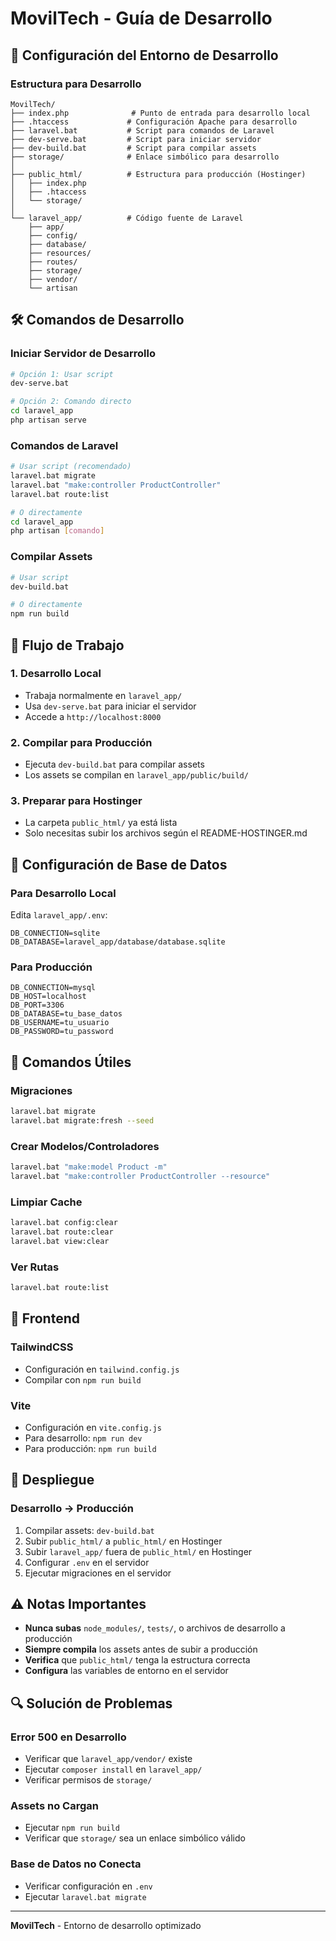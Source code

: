# MovilTech - Guía de Desarrollo

## 🚀 Configuración del Entorno de Desarrollo

### Estructura para Desarrollo
```
MovilTech/
├── index.php              # Punto de entrada para desarrollo local
├── .htaccess             # Configuración Apache para desarrollo
├── laravel.bat           # Script para comandos de Laravel
├── dev-serve.bat         # Script para iniciar servidor
├── dev-build.bat         # Script para compilar assets
├── storage/              # Enlace simbólico para desarrollo
│
├── public_html/          # Estructura para producción (Hostinger)
│   ├── index.php
│   ├── .htaccess
│   └── storage/
│
└── laravel_app/          # Código fuente de Laravel
    ├── app/
    ├── config/
    ├── database/
    ├── resources/
    ├── routes/
    ├── storage/
    ├── vendor/
    └── artisan
```

## 🛠️ Comandos de Desarrollo

### Iniciar Servidor de Desarrollo
```bash
# Opción 1: Usar script
dev-serve.bat

# Opción 2: Comando directo
cd laravel_app
php artisan serve
```

### Comandos de Laravel
```bash
# Usar script (recomendado)
laravel.bat migrate
laravel.bat "make:controller ProductController"
laravel.bat route:list

# O directamente
cd laravel_app
php artisan [comando]
```

### Compilar Assets
```bash
# Usar script
dev-build.bat

# O directamente
npm run build
```

## 📁 Flujo de Trabajo

### 1. Desarrollo Local
- Trabaja normalmente en `laravel_app/`
- Usa `dev-serve.bat` para iniciar el servidor
- Accede a `http://localhost:8000`

### 2. Compilar para Producción
- Ejecuta `dev-build.bat` para compilar assets
- Los assets se compilan en `laravel_app/public/build/`

### 3. Preparar para Hostinger
- La carpeta `public_html/` ya está lista
- Solo necesitas subir los archivos según el README-HOSTINGER.md

## 🔧 Configuración de Base de Datos

### Para Desarrollo Local
Edita `laravel_app/.env`:
```env
DB_CONNECTION=sqlite
DB_DATABASE=laravel_app/database/database.sqlite
```

### Para Producción
```env
DB_CONNECTION=mysql
DB_HOST=localhost
DB_PORT=3306
DB_DATABASE=tu_base_datos
DB_USERNAME=tu_usuario
DB_PASSWORD=tu_password
```

## 📝 Comandos Útiles

### Migraciones
```bash
laravel.bat migrate
laravel.bat migrate:fresh --seed
```

### Crear Modelos/Controladores
```bash
laravel.bat "make:model Product -m"
laravel.bat "make:controller ProductController --resource"
```

### Limpiar Cache
```bash
laravel.bat config:clear
laravel.bat route:clear
laravel.bat view:clear
```

### Ver Rutas
```bash
laravel.bat route:list
```

## 🎨 Frontend

### TailwindCSS
- Configuración en `tailwind.config.js`
- Compilar con `npm run build`

### Vite
- Configuración en `vite.config.js`
- Para desarrollo: `npm run dev`
- Para producción: `npm run build`

## 🚀 Despliegue

### Desarrollo → Producción
1. Compilar assets: `dev-build.bat`
2. Subir `public_html/` a `public_html/` en Hostinger
3. Subir `laravel_app/` fuera de `public_html/` en Hostinger
4. Configurar `.env` en el servidor
5. Ejecutar migraciones en el servidor

## ⚠️ Notas Importantes

- **Nunca subas** `node_modules/`, `tests/`, o archivos de desarrollo a producción
- **Siempre compila** los assets antes de subir a producción
- **Verifica** que `public_html/` tenga la estructura correcta
- **Configura** las variables de entorno en el servidor

## 🔍 Solución de Problemas

### Error 500 en Desarrollo
- Verificar que `laravel_app/vendor/` existe
- Ejecutar `composer install` en `laravel_app/`
- Verificar permisos de `storage/`

### Assets no Cargan
- Ejecutar `npm run build`
- Verificar que `storage/` sea un enlace simbólico válido

### Base de Datos no Conecta
- Verificar configuración en `.env`
- Ejecutar `laravel.bat migrate`

---
**MovilTech** - Entorno de desarrollo optimizado
